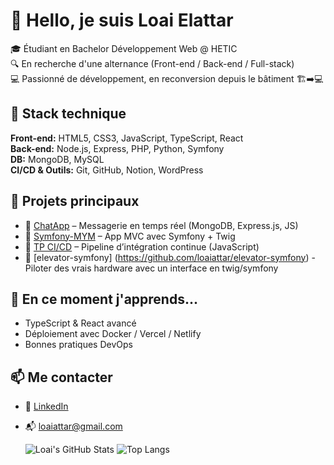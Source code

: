 # 👋 Hello, je suis Loai Elattar

🎓 Étudiant en Bachelor Développement Web @ HETIC  
🔍 En recherche d'une alternance (Front-end / Back-end / Full-stack)  
💻 Passionné de développement, en reconversion depuis le bâtiment 🏗️➡️💻

## 🚀 Stack technique

**Front-end:** HTML5, CSS3, JavaScript, TypeScript, React  
**Back-end:** Node.js, Express, PHP, Python, Symfony  
**DB:** MongoDB, MySQL  
**CI/CD & Outils:** Git, GitHub, Notion, WordPress

## 📌 Projets principaux

- 🔗 [ChatApp](https://github.com/loaiattar/chatApp) – Messagerie en temps réel (MongoDB, Express.js, JS)
- 🔗 [Symfony-MYM](https://github.com/loaiattar/Symfony-MYM) – App MVC avec Symfony + Twig
- 🔗 [TP CI/CD](https://github.com/loaiattar/TP-CI-CD) – Pipeline d’intégration continue (JavaScript)
- 🔗 [elevator-symfony] (https://github.com/loaiattar/elevator-symfony) - Piloter des vrais hardware avec un interface en twig/symfony 

## 🧠 En ce moment j'apprends...

- TypeScript & React avancé  
- Déploiement avec Docker / Vercel / Netlify  
- Bonnes pratiques DevOps  

## 📫 Me contacter

- 💼 [LinkedIn](https://www.linkedin.com/in/loai-elattar-197385105/)  
- 📬 loaiattar@gmail.com

  ![Loai's GitHub Stats](https://github-readme-stats.vercel.app/api?username=loaiattar&show_icons=true&theme=radical)
![Top Langs](https://github-readme-stats.vercel.app/api/top-langs/?username=loaiattar&layout=compact&theme=radical)


